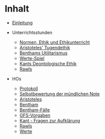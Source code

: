 # Inhalt

* [Einleitung](README.md)
* Unterrichtsstunden
  * [Normen, Ethik und Ethikunterricht](normen_ethik_und_ethikunterricht.md)
  * [Aristoteles' Tugendethik](aristoteles.md)
  * [Benthams Utilitarismus](utilitarismus_Bentham.md)
  * [Werte-Spiel](werte-spiel.md)
  * [Kants Deontologische Ethik](kant_ki.md)
  * [Rawls](rawls.md)

* HOs
  * [Protokoll](HOs/protokoll.md)
  * [Selbstbewertung der mündlichen Note](HOs/Selbstbewertung_Ethik.pdf)
  * [Aristoteles](HOs/HO_Aristoteles.md)
  * [Bentham](http://www.joachimschmid.ch/docs/PAzBenthJerEinPriM.pdf)
  * [Bentham-Fälle](HOs/HO_Bentham-Fälle.md)
  * [GFS-Vorgaben](HOs/GFS-Vorgaben_Ethik_Kursstufe.md)
  * [Kant - Fragen zur Aufklärung](HOs/HO_Kant_Fragen-zur-Aufklaerung.md)
  * [Rawls](HOs/HO_Rawls.md)
  * [Werte](HOs/HO_Werte.md)
